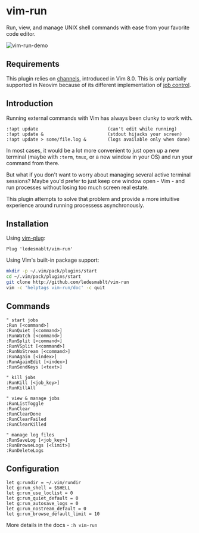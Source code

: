 # vim-run

Run, view, and manage UNIX shell commands with ease from your
favorite code editor.

![vim-run-demo](https://user-images.githubusercontent.com/22242264/97441234-73c9e500-1963-11eb-81ae-72bcab2b8b87.gif)

## Requirements
This plugin relies on [channels](https://vimhelp.org/channel.txt.html), introduced in Vim 8.0.
This is only partially supported in Neovim because of its different implementation of
[job control](https://neovim.io/doc/user/job_control.html).

## Introduction
Running external commands with Vim has always been clunky to work with.
```
:!apt update                          (can't edit while running)
:!apt update &                        (stdout hijacks your screen)
:!apt update > some/file.log &        (logs available only when done)
```

In most cases, it would be a lot more convenient to just open up a new
terminal (maybe with `:term`, `tmux`, or a new window in your OS) and run your
command from there.

But what if you don't want to worry about managing several active terminal
sessions? Maybe you'd prefer to just keep one window open - Vim - and run
processes without losing too much screen real estate.

This plugin attempts to solve that problem and provide a more intuitive
experience around running processess asynchronously.


## Installation
Using [vim-plug](https://github.com/junegunn/vim-plug):
```vim
Plug 'ledesmablt/vim-run'
```

Using Vim's built-in package support:
```bash
mkdir -p ~/.vim/pack/plugins/start
cd ~/.vim/pack/plugins/start
git clone http://github.com/ledesmablt/vim-run
vim -c 'helptags vim-run/doc' -c quit
```

## Commands
```vim
" start jobs
:Run [<command>]
:RunQuiet [<command>]
:RunWatch [<command>]
:RunSplit [<command>]
:RunVSplit [<command>]
:RunNoStream [<command>]
:RunAgain [<index>]
:RunAgainEdit [<index>]
:RunSendKeys [<text>]

" kill jobs
:RunKill [<job_key>]
:RunKillAll

" view & manage jobs
:RunListToggle
:RunClear
:RunClearDone
:RunClearFailed
:RunClearKilled

" manage log files
:RunSaveLog [<job_key>]
:RunBrowseLogs [<limit>]
:RunDeleteLogs
```

## Configuration
```vim
let g:rundir = ~/.vim/rundir
let g:run_shell = $SHELL
let g:run_use_loclist = 0
let g:run_quiet_default = 0
let g:run_autosave_logs = 0
let g:run_nostream_default = 0
let g:run_browse_default_limit = 10
```

More details in the docs - `:h vim-run`
